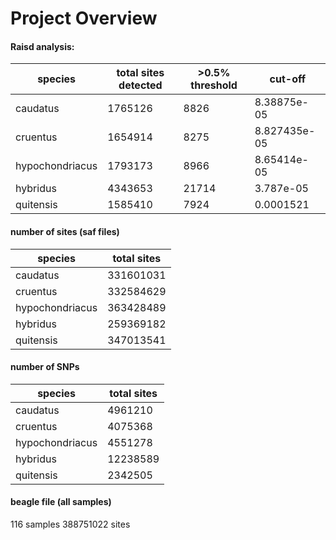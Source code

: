 # Project Overview

#### Raisd analysis:

| species  | total sites detected  | >0.5% threshold  |  cut-off |
|---|---|---|---|
|caudatus | 1765126  |   8826 | 8.38875e-05
|cruentus   | 1654914  | 8275 | 8.827435e-05
|hypochondriacus  | 1793173  |  8966 | 8.65414e-05
|hybridus   | 4343653  |  21714 | 3.787e-05
|quitensis   |   1585410 |   7924 | 0.0001521



#### number of sites (saf files)

| species  | total sites  
|---|---|
|caudatus | 331601031  
|cruentus   | 332584629
|hypochondriacus  | 363428489   
|hybridus   | 259369182
|quitensis   |   347013541 


#### number of SNPs

| species  | total sites    
|---|---|
|caudatus |  4961210  
|cruentus   |  4075368
|hypochondriacus  | 4551278
|hybridus   |   12238589
|quitensis   |   2342505




#### beagle file (all samples)
116 samples
388751022 sites
